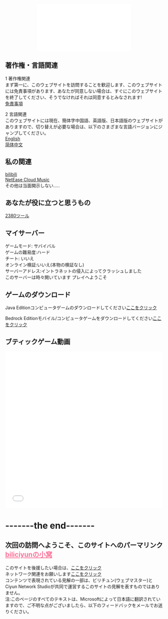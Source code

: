 
<div align="center">
  <iframe src="//music.163.com/outchain/player?type=2&id=434871406&auto=0&height=66" scrolling="no" border="0" frameborder="no" framespacing="0" allowfullscreen="true"> </iframe>
</div>

## 著作権・言語関連
1 著作権関連<br>
まず第一に、このウェブサイトを訪問することを歓迎します、このウェブサイトには免責事項があります、あなたが同意しない場合は、すぐにこのウェブサイトを終了してください、そうでなければそれは同意するとみなされます!<br>
 [免責事項](http://biliciyun.cf/bqsm-日本語)<br>

2 言語関連<br>
このウェブサイトには現在、簡体字中国語、英語版、日本語版のウェブサイトがありますので、切り替えが必要な場合は、以下のさまざまな言語バージョンにジャンプしてください。<br>
 [English](https://biliciyun.cf/index-En)<br>
 [简体中文](https://biliciyun.cf/)<br>

## 私の関連
 [bilibili](https://space.bilibili.com/2066547841?spm_id_from=333.1007.0.0)<br>
 [NetEase Cloud Music](http://music.163.com/m/user/home?id=4055772206)<br>
 その他は当面開示しない.....<br>
 
## あなたが役に立つと思うもの
 [2380ツール](https://biliciyun.cf/2380download)<br>
 
## マイサーバー
ゲームモード: サバイバル<br>
ゲームの難易度:ハード<br>
チート: いいえ<br>
オンライン検証:いいえ(本物の検証なし)<br>
サーバーアドレス:イントラネットの侵入によってクラッシュしました<br>
このサーバーは時々開いています
プレイへようこそ<br>

## ゲームのダウンロード

Java Editionコンピュータゲームのダウンロードしてください[ここをクリック](http://biliciyun.cf/javagame-日本語)<br>

Bedrock Editionモバイル/コンピュータゲームをダウンロードしてください[ここをクリック](http://biliciyun.cf/jygame)<br>


## ブティックゲーム動画

<div align="center">
  <iframe src="//player.bilibili.com/player.html?bvid=BV1Lm4y1m7Ea&cid=137649199&page=1" allowfullscreen="allowfullscreen" width="100%" height="500" scrolling="no" frameborder="0" sandbox="allow-top-navigation allow-same-origin allow-forms allow-scripts"></iframe>
</div>

# -------the end-------
## 次回の訪問へようこそ、このサイトへのパーマリンク<a href="https://biliciyun.cf" style="color: #FB7299">biliciyunの小窝</a>
このサイトを後援したい場合は、[ここをクリック](http://biliciyun.cf/zanzhu)<br>
ネットワーク関連をお願いします[ここをクリック](http://biliciyun.cf/网络说明)<br>
コンテンツで表現されている見解の一部は、ビリチュン(ウェブマスター)とCiyun Network Studioが共同で運営するこのサイトの見解を表すものではありません。<br>
注:このページのすべてのテキストは、Microsoftによって日本語に翻訳されていますので、ご不明な点がございましたら、以下のフィードバックをメールでお送りください。<br>
